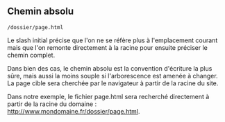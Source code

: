 ## Chemin absolu

```
/dossier/page.html
```

Le slash initial précise que l'on ne se réfère plus à l'emplacement courant mais que l'on remonte directement à la racine pour ensuite préciser le chemin complet.

Dans bien des cas, le chemin absolu est la convention d'écriture la plus sûre, mais aussi la moins souple si l'arborescence est amenée à changer. La page cible sera cherchée par le navigateur à partir de la racine du site.

Dans notre exemple, le fichier page.html sera recherché directement à partir de la racine du domaine : http://www.mondomaine.fr/dossier/page.html.
